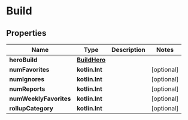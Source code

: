
# Build

## Properties
| Name | Type | Description | Notes |
| ------------ | ------------- | ------------- | ------------- |
| **heroBuild** | [**BuildHero**](BuildHero.md) |  |  |
| **numFavorites** | **kotlin.Int** |  |  [optional] |
| **numIgnores** | **kotlin.Int** |  |  [optional] |
| **numReports** | **kotlin.Int** |  |  [optional] |
| **numWeeklyFavorites** | **kotlin.Int** |  |  [optional] |
| **rollupCategory** | **kotlin.Int** |  |  [optional] |



